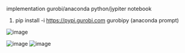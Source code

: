 implementation gurobi/anaconda python/jypiter notebook
1. pip install -i https://pypi.gurobi.com gurobipy (anaconda prompt)


![image](https://user-images.githubusercontent.com/29587190/150485879-cc85d450-a78b-4f31-b543-4682ca7c396e.png)

![image](https://user-images.githubusercontent.com/29587190/150771323-504572e0-3862-4220-b49b-1fa584be5a33.png)
![image](https://user-images.githubusercontent.com/29587190/150771391-c16341a3-c7ab-4fa8-9cb9-96bae9142819.png)

